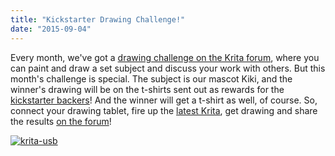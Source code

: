 ```yaml
---
title: "Kickstarter Drawing Challenge!"
date: "2015-09-04"
---
```


Every month, we've got a [drawing challenge on the Krita forum](https://forum.kde.org/viewtopic.php?f=277&t=128083), where you can paint and draw a set subject and discuss your work with others. But this month's challenge is special. The subject is our mascot Kiki, and the winner's drawing will be on the t-shirts sent out as rewards for the [kickstarter backers](https://www.kickstarter.com/projects/krita/krita-free-paint-app-lets-make-it-faster-than-phot)! And the winner will get a t-shirt as well, of course. So, connect your drawing tablet, fire up the [latest Krita](/posts/krita-2-9-7-released/), get drawing and share the results [on the forum](https://forum.kde.org/viewtopic.php?f=277&t=128083)!

[![krita-usb](/images/posts/2015/krita-usb.jpg)](https://krita.org/wp-content/uploads/2014/07/krita-usb.jpg)
